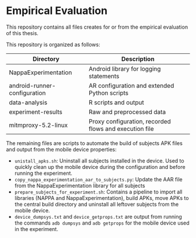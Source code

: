 # Empirical Evaluation

This repository contains all files creates for or from the empirical evaluation of this thesis.

This repository is organized as follows:

| Directory                    | Description                                            |
|------------------------------|--------------------------------------------------------|
| NappaExperimentation         | Android library for logging statements                 |
| android-runner-configuration | AR configuration and extended Python scripts           |
| data-analysis                | R scripts and output                                   |
| experiment-results           | Raw and preprocessed data                              |
| mitmproxy-5.2-linux          | Proxy configuration, recorded flows and execution file |

The remaining files are scripts to automate the build of subjects APK files and output from the mobile device properties:

* `unistall_apks.sh`: Uninstall all subjects installed in the device. Used to quickly clean up the mobile device during the configuration and before running the experiment.
* `copy_nappa_experimentation_aar_to_subjects.py`: Update the AAR file from the NappaExperimentation library for all subjects
* `prepare_subjects_for_experiment.sh`: Contains a pipeline to import all libraries (NAPPA and NappaExperimentation), build APKs, move APKs to the central build directory and uninstall all leftover subjects from the mobile device.
* `device_dumpsys.txt` and `device_getprops.txt` are output from running the commands `adb dumpsys` and `adb getprops` for the mobile device used in the experiment.
